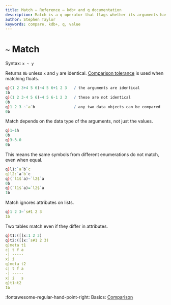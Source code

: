```yaml
---
title: Match – Reference – kdb+ and q documentation
description: Match is a q operator that flags whether its arguments have the same value.
author: Stephen Taylor
keywords: compare, kdb+, q, value
---
```

# `~` Match




Syntax: `x ~ y` 

Returns `0b` unless `x` and `y` are identical. [Comparison tolerance](../basics/precision.md#comparison-tolerance) is used when matching floats. 

```q
q)(1 2 3+4 5 6)~4 5 6+1 2 3   / the arguments are identical
1b
q)(1 2 3-4 5 6)~4 5 6-1 2 3   / these are not identical
0b
q)1 2 3 ~`a`b                 / any two data objects can be compared
0b
```

Match depends on the data type of the arguments, not just the values.

```q
q)1~1h
0b
q)3~3.0
0b
```

This means the same symbols from different enumerations do not match, even when equal.

```q
q)l1:`a`b`c
q)l2:`a`b`c
q)(`l1$`a)~`l2$`a
0b
q)(`l1$`a)=`l2$`a
1b
```

Match ignores attributes on lists.

```q
q)1 2 3~`s#1 2 3
1b
```

Two tables match even if they differ in attributes.

```q
q)t1:([]x:1 2 3)
q)t2:([]x:`s#1 2 3)
q)meta t1
c| t f a
-| -----
x| i
q)meta t2
c| t f a
-| -----
x| i   s
q)t1~t2
1b
```

:fontawesome-regular-hand-point-right: Basics: [Comparison](../basics/comparison.md)